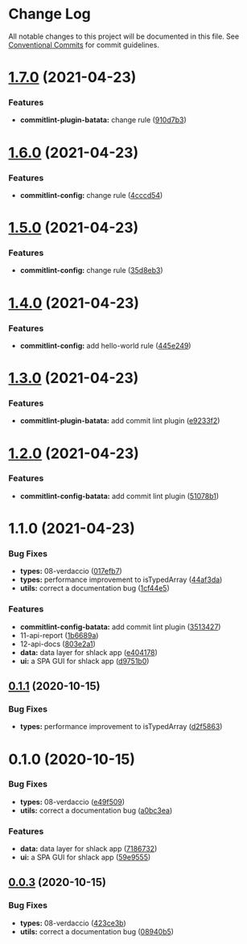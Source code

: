 # Change Log

All notable changes to this project will be documented in this file.
See [Conventional Commits](https://conventionalcommits.org) for commit guidelines.

# [1.7.0](https://github.com/mike-north/js-ts-monorepos/compare/v1.6.0...v1.7.0) (2021-04-23)


### Features

* **commitlint-plugin-batata:** change rule ([910d7b3](https://github.com/mike-north/js-ts-monorepos/commit/910d7b3c5479e0206bc904043aa150f8f9e54860))





# [1.6.0](https://github.com/mike-north/js-ts-monorepos/compare/v1.5.0...v1.6.0) (2021-04-23)


### Features

* **commitlint-config:** change rule ([4cccd54](https://github.com/mike-north/js-ts-monorepos/commit/4cccd54dba0d9fc6dab1424f4e49cf0f465fffa6))





# [1.5.0](https://github.com/mike-north/js-ts-monorepos/compare/v1.4.0...v1.5.0) (2021-04-23)


### Features

* **commitlint-config:** change rule ([35d8eb3](https://github.com/mike-north/js-ts-monorepos/commit/35d8eb38880f050a5a9360bc03dfe1ab49717bd2))





# [1.4.0](https://github.com/mike-north/js-ts-monorepos/compare/v1.3.0...v1.4.0) (2021-04-23)


### Features

* **commitlint-config:** add hello-world rule ([445e249](https://github.com/mike-north/js-ts-monorepos/commit/445e249f02bc4f13df754325312725cbd38ff4e3))





# [1.3.0](https://github.com/mike-north/js-ts-monorepos/compare/v1.2.0...v1.3.0) (2021-04-23)


### Features

* **commitlint-plugin-batata:** add commit lint plugin ([e9233f2](https://github.com/mike-north/js-ts-monorepos/commit/e9233f2ff5e7af2a1a2717ef617cb481c60248bd))





# [1.2.0](https://github.com/mike-north/js-ts-monorepos/compare/v1.1.0...v1.2.0) (2021-04-23)


### Features

* **commitlint-config-batata:** add commit lint plugin ([51078b1](https://github.com/mike-north/js-ts-monorepos/commit/51078b123c611bd40293f526014dfb8901958d47))





# 1.1.0 (2021-04-23)


### Bug Fixes

* **types:** 08-verdaccio ([017efb7](https://github.com/mike-north/js-ts-monorepos/commit/017efb74a34622d2fcf896da134fd6f24ae9ca91))
* **types:** performance improvement to isTypedArray ([44af3da](https://github.com/mike-north/js-ts-monorepos/commit/44af3da260a9c85ee9eb76e36cb872bbbce6c849))
* **utils:** correct a documentation bug ([1cf44e5](https://github.com/mike-north/js-ts-monorepos/commit/1cf44e5711fba7341ac25a34ffd46c7157270a4e))


### Features

* **commitlint-config-batata:** add commit lint plugin ([3513427](https://github.com/mike-north/js-ts-monorepos/commit/351342703e928f2dccd07f5c9065bd3bec8494cb))
* 11-api-report ([1b6689a](https://github.com/mike-north/js-ts-monorepos/commit/1b6689a71c69ae27143aa0aa182a71664cffe7af))
* 12-api-docs ([803e2a1](https://github.com/mike-north/js-ts-monorepos/commit/803e2a1c3e85cf5b9aa7d6899b2c9d8de2a70d80))
* **data:** data layer for shlack app ([e404178](https://github.com/mike-north/js-ts-monorepos/commit/e404178834ab76808b84333bf45a5d879f615952))
* **ui:** a SPA GUI for shlack app ([d9751b0](https://github.com/mike-north/js-ts-monorepos/commit/d9751b0ded73a3aecb99b31b5f860e77b982c239))





## [0.1.1](https://github.com/mike-north/js-ts-monorepos/compare/v0.1.0...v0.1.1) (2020-10-15)


### Bug Fixes

* **types:** performance improvement to isTypedArray ([d2f5863](https://github.com/mike-north/js-ts-monorepos/commit/d2f58630ac544a6c1d393c7f8fbc50592f2cd585))





# 0.1.0 (2020-10-15)


### Bug Fixes

* **types:** 08-verdaccio ([e49f509](https://github.com/mike-north/js-ts-monorepos/commit/e49f509b99982846dd87fbcb7f53125b2652ea45))
* **utils:** correct a documentation bug ([a0bc3ea](https://github.com/mike-north/js-ts-monorepos/commit/a0bc3eaeeb9c8dfa724a862f0b537a97c6b7a485))


### Features

* **data:** data layer for shlack app ([7186732](https://github.com/mike-north/js-ts-monorepos/commit/71867321e3e04af6d99efd979a030bcf7a27891d))
* **ui:** a SPA GUI for shlack app ([59e9555](https://github.com/mike-north/js-ts-monorepos/commit/59e955509c88cff2b2e56237da7ea4d4bf9a8944))





## [0.0.3](https://github.com/mike-north/js-ts-monorepos/compare/v0.0.2...v0.0.3) (2020-10-15)


### Bug Fixes

* **types:** 08-verdaccio ([423ce3b](https://github.com/mike-north/js-ts-monorepos/commit/423ce3b737e63441c1915bcbecd33c20bb65c969))
* **utils:** correct a documentation bug ([08940b5](https://github.com/mike-north/js-ts-monorepos/commit/08940b5710d1af2c1fba1aeff1df101e020ff4ed))
